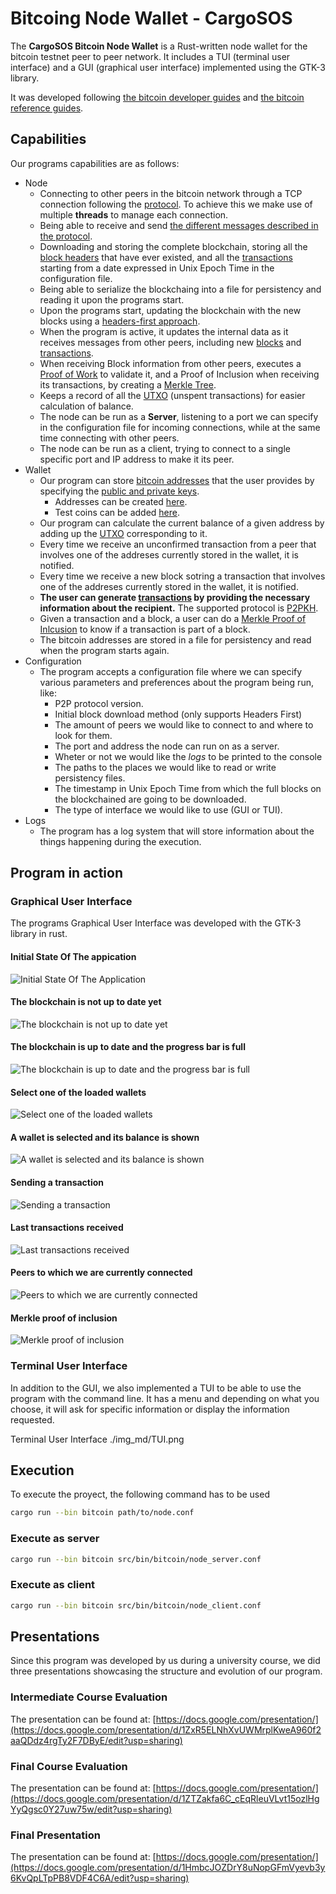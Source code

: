 # Bitcoing Node Wallet - CargoSOS

The **CargoSOS Bitcoin Node Wallet** is a Rust-written node wallet for the bitcoin testnet peer to peer network. It includes a TUI (terminal user interface) and a GUI (graphical user interface) implemented using the GTK-3 library.

It was developed following [the bitcoin developer guides](https://developer.bitcoin.org/devguide/index.html) and [the bitcoin reference guides](https://developer.bitcoin.org/reference/index.html).

## Capabilities

Our programs capabilities are as follows:

- Node
    - Connecting to other peers in the bitcoin network through a TCP connection following the [protocol](https://developer.bitcoin.org/devguide/p2p_network.html#connecting-to-peers). To achieve this we make use of multiple **threads** to manage each connection.
    - Being able to receive and send [the different messages described in the protocol](https://developer.bitcoin.org/reference/p2p_networking.html).
    - Downloading and storing the complete blockchain, storing all the [block headers](https://developer.bitcoin.org/reference/block_chain.html#block-headers) that have ever existed, and all the [transactions](https://developer.bitcoin.org/reference/block_chain.html#serialized-blocks) starting from a date expressed in Unix Epoch Time in the configuration file.
    - Being able to serialize the blockchaing into a file for persistency and reading it upon the programs start.
    - Upon the programs start, updating the blockchain with the new blocks using a [headers-first approach](https://developer.bitcoin.org/devguide/p2p_network.html#headers-first).
    - When the program is active, it updates the internal data as it receives messages from other peers, including new [blocks](https://developer.bitcoin.org/reference/block_chain.html#serialized-blocks) and [transactions](https://developer.bitcoin.org/reference/transactions.html).
    - When receiving Block information from other peers, executes a [Proof of Work](https://developer.bitcoin.org/devguide/block_chain.html#proof-of-work) to validate it, and a Proof of Inclusion when receiving its transactions, by creating a [Merkle Tree](https://developer.bitcoin.org/reference/block_chain.html#merkle-trees).
    - Keeps a record of all the [UTXO](https://developer.bitcoin.org/devguide/transactions.html) (unspent transactions) for easier calculation of balance.
    - The node can be run as a **Server**, listening to a port we can specify in the configuration file for incoming connections, while at the same time connecting with other peers.
    - The node can be run as a client, trying to connect to a single specific port and IP address to make it its peer.
- Wallet
    - Our program can store [bitcoin addresses](https://www.bitaddress.org/bitaddress.org-v3.3.0-SHA256-dec17c07685e1870960903d8f58090475b25af946fe95a734f88408cef4aa194.html?testnet=true) that the user provides by specifying the [public and private keys](https://en.bitcoin.it/wiki/Private_key). 
        - Addresses can be created [here](https://www.bitaddress.org/bitaddress.org-v3.3.0-SHA256-dec17c07685e1870960903d8f58090475b25af946fe95a734f88408cef4aa194.html?testnet=true).
        - Test coins can be added [here](https://coinfaucet.eu/en/btc-testnet/).
    - Our program can calculate the current balance of a given address by adding up the [UTXO](https://developer.bitcoin.org/devguide/transactions.html) corresponding to it.
    - Every time we receive an unconfirmed transaction from a peer that involves one of the addreses currently stored in the wallet, it is notified. 
    - Every time we receive a new block sotring a transaction that involves one of the addreses currently stored in the wallet, it is notified.
    - **The user can generate [transactions](https://developer.bitcoin.org/devguide/transactions.html) by providing the necessary information about the recipient.** The supported protocol is [P2PKH](https://developer.bitcoin.org/devguide/transactions.html#p2pkh-script-validation).
    - Given a transaction and a block, a user can do a [Merkle Proof of Inlcusion](https://developer.bitcoin.org/reference/block_chain.html#merkle-trees) to know if a transaction is part of a block.
    - The bitcoin addresses are stored in a file for persistency and read when the program starts again.
- Configuration
    - The program accepts a configuration file where we can specify various parameters and preferences about the program being run, like:
        - P2P protocol version.
        - Initial block download method (only supports Headers First)
        - The amount of peers we would like to connect to and where to look for them.
        - The port and address the node can run on as a server.
        - Wheter or not we would like the *logs* to be printed to the console
        - The paths to the places we would like to read or write persistency files.
        - The timestamp in Unix Epoch Time from which the full blocks on the blockchained are going to be downloaded.
        - The type of interface we would like to use (GUI or TUI).
- Logs
    - The program has a log system that will store information about the things happening during the execution.

## Program in action

### Graphical User Interface

The programs Graphical User Interface was developed with the GTK-3 library in rust. 

#### Initial State Of The appication


![Initial State Of The Application](./img_md/InitialState.png)


#### The blockchain is not up to date yet

![The blockchain is not up to date yet](./img_md/NotUpToDate.png)

#### The blockchain is up to date and the progress bar is full

![The blockchain is up to date and the progress bar is full](./img_md/UpToDate.png)


#### Select one of the loaded wallets

![Select one of the loaded wallets](./img_md/SelectLoadedWallet.png)

#### A wallet is selected and its balance is shown

![A wallet is selected and its balance is shown](./img_md/WalletSelected.png)

#### Sending a transaction

![Sending a transaction](./img_md/SendingATransaction.png)


#### Last transactions received

![Last transactions received](./img_md/LastTransactionsReceived.png)


#### Peers to which we are currently connected

![Peers to which we are currently connected](./img_md/CurrentConnections.png)


#### Merkle proof of inclusion

![Merkle proof of inclusion](./img_md/MerkleProofOfInclusion.png)

### Terminal User Interface

In addition to the GUI, we also implemented a TUI to be able to use the program with the command line. It has a menu and depending on what you choose, it will ask for specific information or display the information requested.

Terminal User Interface
./img_md/TUI.png


## Execution

To execute the proyect, the following command has to be used

``` bash
cargo run --bin bitcoin path/to/node.conf
```

### Execute as server

``` bash
cargo run --bin bitcoin src/bin/bitcoin/node_server.conf
```

### Execute as client

``` bash
cargo run --bin bitcoin src/bin/bitcoin/node_client.conf
```

## Presentations

Since this program was developed by us during a university course, we did three presentations showcasing the structure and evolution of our program.

### Intermediate Course Evaluation

The presentation can be found at:
[https://docs.google.com/presentation/](https://docs.google.com/presentation/d/1ZxR5ELNhXvUWMrplKweA960f2aaQDdz4rgTy2F7DByE/edit?usp=sharing)

### Final Course Evaluation

The presentation can be found at:
[https://docs.google.com/presentation/](https://docs.google.com/presentation/d/1ZTZakfa6C_cEqRleuVLvt15ozlHgYyQgsc0Y27uw75w/edit?usp=sharing)

### Final Presentation
The presentation can be found at:
[https://docs.google.com/presentation/](https://docs.google.com/presentation/d/1HmbcJOZDrY8uNopGFmVyevb3y6KvQpLTpPB8VDF4C6A/edit?usp=sharing)
